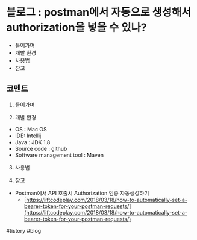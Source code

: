 # 블로그 : postman에서 자동으로 생성해서 authorization을 넣을 수 있나?
* 들어가며
* 개발 환경
* 사용법
* 참고

**코멘트**
-

1. 들어가며

2. 개발 환경

* OS : Mac OS
* IDE: Intellij
* Java : JDK 1.8
* Source code : github
* Software management tool : Maven

3. 사용법

4. 참고

* Postman에서 API 호출시 Authorization 인증 자동생성하기
	* [https://liftcodeplay.com/2018/03/18/how-to-automatically-set-a-bearer-token-for-your-postman-requests/](https://liftcodeplay.com/2018/03/18/how-to-automatically-set-a-bearer-token-for-your-postman-requests/)

#tistory #blog